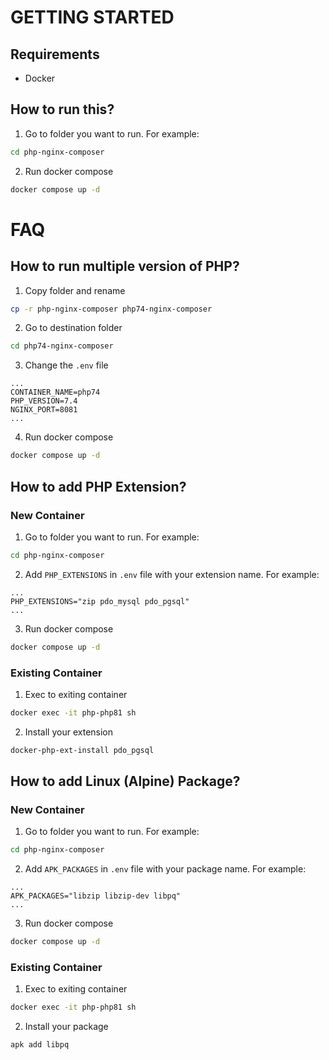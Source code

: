 # GETTING STARTED
## Requirements
- Docker
## How to run this?
1. Go to folder you want to run. For example:
```bash
cd php-nginx-composer
```
2. Run docker compose
```bash
docker compose up -d
```

# FAQ
## How to run multiple version of PHP?
1. Copy folder and rename
```bash
cp -r php-nginx-composer php74-nginx-composer
```
2. Go to destination folder
```bash
cd php74-nginx-composer
```
3. Change the `.env` file
```env
...
CONTAINER_NAME=php74
PHP_VERSION=7.4
NGINX_PORT=8081
...
```
4. Run docker compose
```bash
docker compose up -d
```

## How to add PHP Extension?
### New Container
1. Go to folder you want to run. For example:
```bash
cd php-nginx-composer
```
2. Add `PHP_EXTENSIONS` in `.env` file with your extension name. For example:
```env
...
PHP_EXTENSIONS="zip pdo_mysql pdo_pgsql"
...
```
3. Run docker compose
```bash
docker compose up -d
```
### Existing Container
1. Exec to exiting container
```bash
docker exec -it php-php81 sh
```
2. Install your extension
```bash
docker-php-ext-install pdo_pgsql
```

## How to add Linux (Alpine) Package?
### New Container
1. Go to folder you want to run. For example:
```bash
cd php-nginx-composer
```
2. Add `APK_PACKAGES` in `.env` file with your package name. For example:
```env
...
APK_PACKAGES="libzip libzip-dev libpq"
...
```
3. Run docker compose
```bash
docker compose up -d
```
### Existing Container
1. Exec to exiting container
```bash
docker exec -it php-php81 sh
```
2. Install your package
```bash
apk add libpq
```